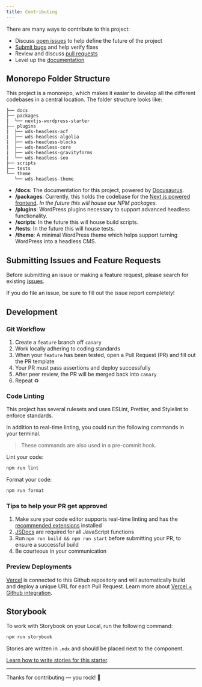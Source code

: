 ```yaml
---
title: Contributing
---
```


There are many ways to contribute to this project:

- Discuss [open issues](https://github.com/WebDevStudios/nextjs-wordpress-starter/blob/canary/issues) to help define the future of the project
- [Submit bugs](https://github.com/WebDevStudios/nextjs-wordpress-starter/blob/canary/issues) and help verify fixes
- Review and discuss [pull requests](https://github.com/WebDevStudios/nextjs-wordpress-starter/blob/canary/pulls)
- Level up the [documentation](https://webdevstudios.github.io/nextjs-wordpress-starter/docs/other/docusaurus)

## Monorepo Folder Structure

This project is a monorepo, which makes it easier to develop all the different codebases in a central location. The folder structure looks like:

```text
├── docs
├── packages
|  └── nextjs-wordpress-starter
├── plugins
|  ├── wds-headless-acf
|  ├── wds-headless-algolia
|  ├── wds-headless-blocks
|  ├── wds-headless-core
|  ├── wds-headless-gravityforms
|  └── wds-headless-seo
├── scripts
├── tests
└── theme
   └── wds-headless-theme
```

- **/docs**: The documentation for this project, powered by [Docusaurus](https://docusaurus.io/).
- **/packages**: Currently, this holds the codebase for the [Next.js powered frontend](/docs/frontend/folder-structure). _In the future this will house our NPM packages._
- **/plugins**: WordPress plugins necessary to support advanced headless functionality.
- **/scripts**: In the future this will house build scripts.
- **/tests**: In the future this will house tests.
- **/theme**: A minimal WordPress theme which helps support turning WordPress into a headless CMS.

## Submitting Issues and Feature Requests

Before submitting an issue or making a feature request, please search for existing [issues](https://github.com/WebDevStudios/nextjs-wordpress-starter/issues).

If you do file an issue, be sure to fill out the issue report completely!

## Development

### Git Workflow

1. Create a `feature` branch off `canary`
2. Work locally adhering to coding standards
3. When your `feature` has been tested, open a Pull Request (PR) and fill out the PR template
4. Your PR must pass assertions and deploy successfully
5. After peer review, the PR will be merged back into `canary`
6. Repeat ♻️

### Code Linting

This project has several rulesets and uses ESLint, Prettier, and Stylelint to enforce standards.

In addition to real-time linting, you could run the following commands in your terminal.

> These commands are also used in a pre-commit hook.

Lint your code:

```bash
npm run lint
```

Format your code:

```bash
npm run format
```

### Tips to help your PR get approved

1. Make sure your code editor supports real-time linting and has the [recommended extensions](https://webdevstudios.github.io/nextjs-wordpress-starter/docs/other/recommended-extensions) installed
2. [JSDocs](https://jsdoc.app/) are required for all JavaScript functions
3. Run `npm run build && npm run start` before submitting your PR, to ensure a successful build
4. Be courteous in your communication

### Preview Deployments

[Vercel](https://vercel.com/webdevstudios/nextjs-wordpress-starter) is connected to this Github repository and will automatically build and deploy a unique URL for each Pull Request. Learn more about [Vercel + Github integration](https://vercel.com/docs/git/vercel-for-github).

## Storybook

To work with Storybook on your Local, run the following command:

```bash
npm run storybook
```

Stories are written in `.mdx` and should be placed next to the component.

[Learn how to write stories for this starter](https://webdevstudios.github.io/nextjs-wordpress-starter/docs/storybook/index).

---

Thanks for contributing — you rock! 🤘
